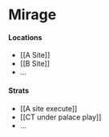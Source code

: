 # Mirage 

#### Locations
- [[A Site]]
- [[B Site]]
- ...
#### Strats
- [[A site execute]]
- [[CT under palace play]]
- ...